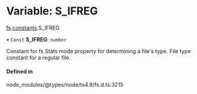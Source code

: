 # Variable: S\_IFREG

[fs](../modules/fs.md).[constants](../modules/fs.constants.md).S_IFREG

• `Const` **S\_IFREG**: `number`

Constant for fs.Stats mode property for determining a file's type. File type constant for a regular file.

#### Defined in

node_modules/@types/node/ts4.8/fs.d.ts:3215
